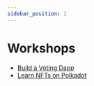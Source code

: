 ```yaml
---
sidebar_position: 1
---
```


# Workshops

* [Build a Voting Dapp](https://sacha-l.github.io/docsify/#/voting-dapp/start)
* [Learn NFTs on Polkadot](https://sacha-l.github.io/docsify)